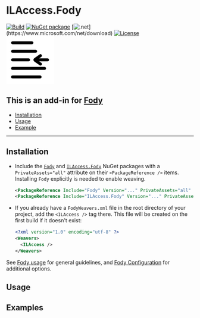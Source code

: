 # ILAccess.Fody

[![Build](https://github.com/huoshan12345/ILAccess.Fody/workflows/Build/badge.svg)](https://github.com/huoshan12345/ILAccess.Fody/actions?query=workflow%3ABuild)
[![NuGet package](https://img.shields.io/nuget/v/ILAccess.Fody.svg?logo=NuGet)](https://www.nuget.org/packages/ILAccess.Fody)
[![.net](https://img.shields.io/badge/.net%20standard-2.0-ff69b4.svg?)](https://www.microsoft.com/net/download)
[![License](https://img.shields.io/badge/license-MIT-blue.svg)](https://github.com/huoshan12345/ILAccess.Fody/blob/master/LICENSE)  
![Icon](https://github.com/huoshan12345/ILAccess.Fody/raw/master/icon.png)

This is an add-in for [Fody](https://github.com/Fody/Fody) 
---
 - [Installation](#installation)
 - [Usage](#usage)
 - [Example](#examples) 
---

## Installation
- Include the [`Fody`](https://www.nuget.org/packages/Fody) and [`ILAccess.Fody`](https://www.nuget.org/packages/ILAccess.Fody) NuGet packages with a `PrivateAssets="all"` attribute on their `<PackageReference />` items. Installing `Fody` explicitly is needed to enable weaving.

  ```XML
  <PackageReference Include="Fody" Version="..." PrivateAssets="all" />
  <PackageReference Include="ILAccess.Fody" Version="..." PrivateAssets="all" />
  ```

- If you already have a `FodyWeavers.xml` file in the root directory of your project, add the `<ILAccess />` tag there. This file will be created on the first build if it doesn't exist:

  ```XML
  <?xml version="1.0" encoding="utf-8" ?>
  <Weavers>
    <ILAccess />
  </Weavers>
  ```
See [Fody usage](https://github.com/Fody/Home/blob/master/pages/usage.md) for general guidelines, and [Fody Configuration](https://github.com/Fody/Home/blob/master/pages/configuration.md) for additional options.

## Usage


## Examples


